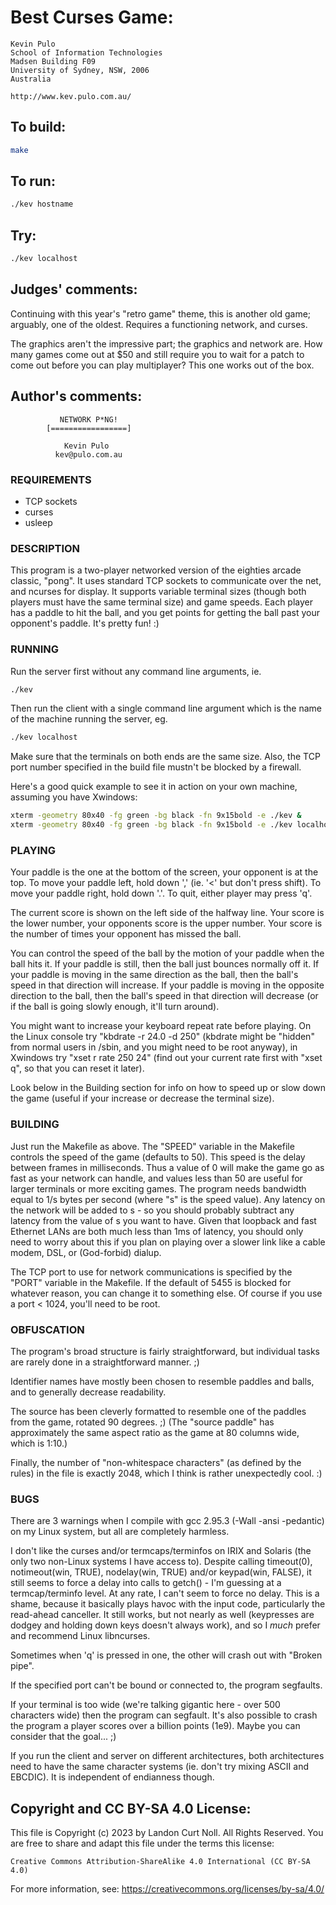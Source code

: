 # Best Curses Game:

    Kevin Pulo
    School of Information Technologies
    Madsen Building F09
    University of Sydney, NSW, 2006
    Australia

    http://www.kev.pulo.com.au/

## To build:

```sh
make
```

## To run:

```sh
./kev hostname
```

## Try:

```sh
./kev localhost
```

## Judges' comments:

Continuing with this year's "retro game" theme, this is another old game;
arguably, one of the oldest.  Requires a functioning network, and curses.

The graphics aren't the impressive part; the graphics and network are.
How many games come out at $50 and still require you to wait for a patch
to come out before you can play multiplayer?  This one works out of the
box.

## Author's comments:

			   NETWORK P*NG!
			[=================]

			    Kevin Pulo
			  kev@pulo.com.au


### REQUIREMENTS

* TCP sockets
* curses
* usleep

### DESCRIPTION

This program is a two-player networked version of the eighties
arcade classic, "pong".  It uses standard TCP sockets to
communicate over the net, and ncurses for display.  It supports
variable terminal sizes (though both players must have the same
terminal size) and game speeds.  Each player has a paddle to hit
the ball, and you get points for getting the ball past your
opponent's paddle.  It's pretty fun!  :)

### RUNNING

Run the server first without any command line arguments, ie.

```sh
./kev
```

Then run the client with a single command line argument which is
the name of the machine running the server, eg.

```sh
./kev localhost
```

Make sure that the terminals on both ends are the same size.
Also, the TCP port number specified in the build file mustn't be
blocked by a firewall.

Here's a good quick example to see it in action on your own
machine, assuming you have Xwindows:

```sh
xterm -geometry 80x40 -fg green -bg black -fn 9x15bold -e ./kev &
xterm -geometry 80x40 -fg green -bg black -fn 9x15bold -e ./kev localhost&
```

### PLAYING

Your paddle is the one at the bottom of the screen, your opponent
is at the top.  To move your paddle left, hold down ',' (ie. '<'
but don't press shift).  To move your paddle right, hold down '.'.
To quit, either player may press 'q'.

The current score is shown on the left side of the halfway line.
Your score is the lower number, your opponents score is the upper
number.  Your score is the number of times your opponent has
missed the ball.

You can control the speed of the ball by the motion of your paddle
when the ball hits it.  If your paddle is still, then the ball
just bounces normally off it.  If your paddle is moving in the
same direction as the ball, then the ball's speed in that
direction will increase.  If your paddle is moving in the opposite
direction to the ball, then the ball's speed in that direction
will decrease (or if the ball is going slowly enough, it'll turn
around).

You might want to increase your keyboard repeat rate before
playing.  On the Linux console try "kbdrate -r 24.0 -d 250"
(kbdrate might be "hidden" from normal users in /sbin, and you
might need to be root anyway), in Xwindows try "xset r rate 250
24" (find out your current rate first with "xset q", so that you
can reset it later).

Look below in the Building section for info on how to speed up or
slow down the game (useful if your increase or decrease the
terminal size).

### BUILDING

Just run the Makefile as above.  The "SPEED" variable in the Makefile
controls the speed of the game (defaults to 50).  This speed is
the delay between frames in milliseconds.  Thus a value of 0 will
make the game go as fast as your network can handle, and values
less than 50 are useful for larger terminals or more exciting
games.  The program needs bandwidth equal to 1/s bytes per second
(where "s" is the speed value).  Any latency on the network will
be added to s - so you should probably subtract any latency from
the value of s you want to have.  Given that loopback and fast
Ethernet LANs are both much less than 1ms of latency, you should
only need to worry about this if you plan on playing over a slower
link like a cable modem, DSL, or (God-forbid) dialup.

The TCP port to use for network communications is specified by the
"PORT" variable in the Makefile.  If the default of 5455 is
blocked for whatever reason, you can change it to something else.
Of course if you use a port < 1024, you'll need to be root.

### OBFUSCATION

The program's broad structure is fairly straightforward, but
individual tasks are rarely done in a straightforward manner.  ;)

Identifier names have mostly been chosen to resemble paddles and
balls, and to generally decrease readability.

The source has been cleverly formatted to resemble one of the
paddles from the game, rotated 90 degrees.  ;)  (The "source
paddle" has approximately the same aspect ratio as the game at 80
columns wide, which is 1:10.)

Finally, the number of "non-whitespace characters" (as defined by
the rules) in the file is exactly 2048, which I think is rather
unexpectedly cool.  :)

### BUGS

There are 3 warnings when I compile with gcc 2.95.3 (-Wall -ansi
-pedantic) on my Linux system, but all are completely harmless.

I don't like the curses and/or termcaps/terminfos on IRIX and
Solaris (the only two non-Linux systems I have access to).
Despite calling timeout(0), notimeout(win, TRUE), nodelay(win,
TRUE) and/or keypad(win, FALSE), it still seems to force a delay
into calls to getch() - I'm guessing at a termcap/terminfo level.
At any rate, I can't seem to force no delay.  This is a shame,
because it basically plays havoc with the input code, particularly
the read-ahead canceller.  It still works, but not nearly as well
(keypresses are dodgey and holding down keys doesn't always work),
and so I _much_ prefer and recommend Linux libncurses.

Sometimes when 'q' is pressed in one, the other will crash out
with "Broken pipe".

If the specified port can't be bound or connected to, the program
segfaults.

If your terminal is too wide (we're talking gigantic here - over
500 characters wide) then the program can segfault.  It's also
possible to crash the program a player scores over a billion
points (1e9).  Maybe you can consider that the goal...  ;)

If you run the client and server on different architectures, both
architectures need to have the same character systems (ie. don't
try mixing ASCII and EBCDIC).  It is independent of endianness
though.

## Copyright and CC BY-SA 4.0 License:

This file is Copyright (c) 2023 by Landon Curt Noll.  All Rights Reserved.
You are free to share and adapt this file under the terms this license:

    Creative Commons Attribution-ShareAlike 4.0 International (CC BY-SA 4.0)

For more information, see: https://creativecommons.org/licenses/by-sa/4.0/
